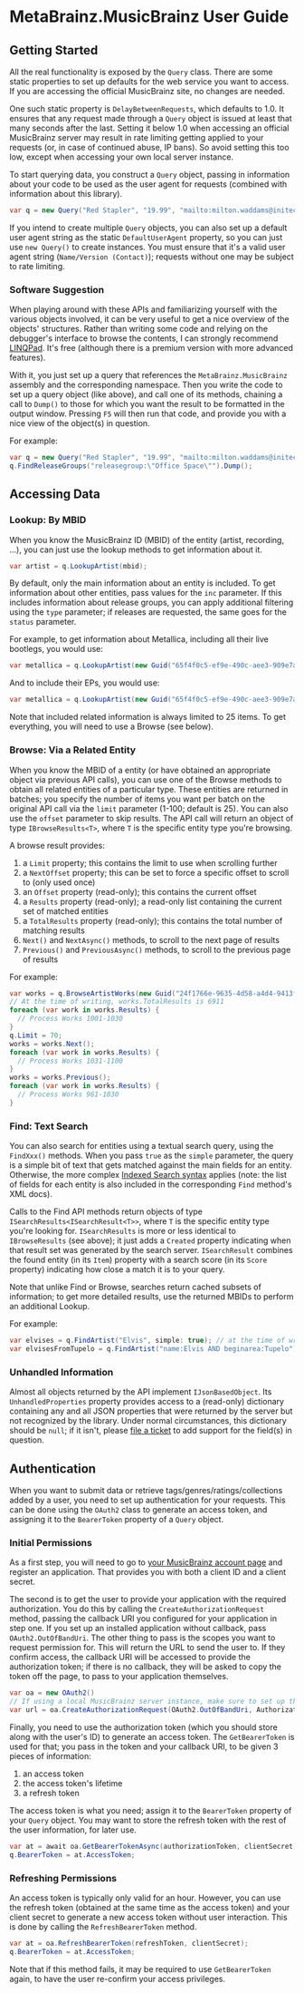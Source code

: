 # MetaBrainz.MusicBrainz User Guide

## Getting Started

All the real functionality is exposed by the `Query` class. There are some static properties to set up defaults for the web service
you want to access. If you are accessing the official MusicBrainz site, no changes are needed.

One such static property is `DelayBetweenRequests`, which defaults to 1.0. It ensures that any request made through a `Query`
object is issued at least that many seconds after the last. Setting it below 1.0 when accessing an official MusicBrainz server may
result in rate limiting getting applied to your requests (or, in case of continued abuse, IP bans). So avoid setting this too low,
except when accessing your own local server instance.

To start querying data, you construct a `Query` object, passing in information about your code to be used as the user agent for
requests (combined with information about this library).

```c#
var q = new Query("Red Stapler", "19.99", "mailto:milton.waddams@initech.com");
```

If you intend to create multiple `Query` objects, you can also set up a default user agent string as the static `DefaultUserAgent`
property, so you can just use `new Query()` to create instances. You must ensure that it's a valid user agent string
(`Name/Version (Contact)`); requests without one may be subject to rate limiting.

### Software Suggestion

When playing around with these APIs and familiarizing yourself with the various objects involved, it can be very useful to get a
nice overview of the objects' structures. Rather than writing some code and relying on the debugger's interface to browse the
contents, I can strongly recommend [LINQPad][LINQPad]. It's free (although there is a premium version with more advanced features).

With it, you just set up a query that references the `MetaBrainz.MusicBrainz` assembly and the corresponding namespace.
Then you write the code to set up a query object (like above), and call one of its methods, chaining a call to `Dump()` to those
for which you want the result to be formatted in the output window. Pressing `F5` will then run that code, and provide you with
a nice view of the object(s) in question.

For example:
```c#
var q = new Query("Red Stapler", "19.99", "mailto:milton.waddams@initech.com");
q.FindReleaseGroups("releasegroup:\"Office Space\"").Dump();
```

[LINQPad]: https://www.linqpad.net/

## Accessing Data

### Lookup: By MBID

When you know the MusicBrainz ID (MBID) of the entity (artist, recording, &hellip;), you can just use the lookup methods to get
information about it.

```c#
var artist = q.LookupArtist(mbid);
```

By default, only the main information about an entity is included. To get information about other entities, pass values for the
`inc` parameter. If this includes information about release groups, you can apply additional filtering using the `type` parameter;
if releases are requested, the same goes for the `status` parameter.

For example, to get information about Metallica, including all their live bootlegs, you would use:
```c#
var metallica = q.LookupArtist(new Guid("65f4f0c5-ef9e-490c-aee3-909e7ae6b2ab"), Include.Releases, ReleaseType.Live, ReleaseStatus.Bootleg);
```

And to include their EPs, you would use:
```c#
var metallica = q.LookupArtist(new Guid("65f4f0c5-ef9e-490c-aee3-909e7ae6b2ab"), Include.Releases, ReleaseType.Live, ReleaseStatus.Bootleg);
```

Note that included related information is always limited to 25 items. To get everything, you will need to use a Browse (see below).

### Browse: Via a Related Entity

When you know the MBID of a entity (or have obtained an appropriate object via previous API calls), you can use one of the Browse
methods to obtain all related entities of a particular type.
These entities are returned in batches; you specify the number of items you want per batch on the original API call via the `limit`
parameter (1-100; default is 25). You can also use the `offset` parameter to skip results. The API call will return an object of
type `IBrowseResults<T>`, where `T` is the specific entity type you're browsing.

A browse result provides:

1. a `Limit` property; this contains the limit to use when scrolling further
2. a `NextOffset` property; this can be set to force a specific offset to scroll to (only used once)
3. an `Offset` property (read-only); this contains the current offset
4. a `Results` property (read-only); a read-only list containing the current set of matched entities
5. a `TotalResults` property (read-only); this contains the total number of matching results
6. `Next()` and `NextAsync()` methods, to scroll to the next page of results
6. `Previous()` and `PreviousAsync()` methods, to scroll to the previous page of results

For example:
```c#
var works = q.BrowseArtistWorks(new Guid("24f1766e-9635-4d58-a4d4-9413f9f98a4c"), limit: 30, offset: 1000);
// At the time of writing, works.TotalResults is 6911
foreach (var work in works.Results) {
  // Process Works 1001-1030
}
q.Limit = 70;
works = works.Next();
foreach (var work in works.Results) {
  // Process Works 1031-1100
}
works = works.Previous();
foreach (var work in works.Results) {
  // Process Works 961-1030
}
```

### Find: Text Search

You can also search for entities using a textual search query, using the `FindXxx()` methods. When you pass `true` as the `simple`
parameter, the query is a simple bit of text that gets matched against the main fields for an entity. Otherwise, the more complex
[Indexed Search syntax][ISSyntax] applies (note: the list of fields for each entity is also included in the corresponding `Find`
method's XML docs).

Calls to the Find API methods return objects of type `ISearchResults<ISearchResult<T>>`, where `T` is the specific entity type
you're looking for. `ISearchResults` is more or less identical to `IBrowseResults` (see above); it just adds a `Created` property
indicating when that result set was generated by the search server. `ISearchResult` combines the found entity (in its `Item`)
property with a search score (in its `Score` property) indicating how close a match it is to your query.

Note that unlike Find or Browse, searches return cached subsets of information; to get more detailed results, use the returned
MBIDs to perform an additional Lookup.

For example:
```c#
var elvises = q.FindArtist("Elvis", simple: true); // at the time of writing, TotalResults is 248 for this query
var elvisesFromTupelo = q.FindArtist("name:Elvis AND beginarea:Tupelo"); // but for this one it's 1 
```

[ISSyntax]: https://musicbrainz.org/doc/Indexed_Search_Syntax

### Unhandled Information

Almost all objects returned by the API implement `IJsonBasedObject`. Its `UnhandledProperties` property provides access to a
(read-only) dictionary containing any and all JSON properties that were returned by the server but not recognized by the library.
Under normal circumstances, this dictionary should be `null`; if it isn't, please [file a ticket][GHIssues] to add support for the
field(s) in question.

[GHIssues]: https://github.com/Zastai/MetaBrainz.MusicBrainz/issues

## Authentication

When you want to submit data or retrieve tags/genres/ratings/collections added by a user, you need to set up authentication for
your requests. This can be done using the `OAuth2` class to generate an access token, and assigning it to the `BearerToken`
property of a `Query` object.

### Initial Permissions

As a first step, you will need to go to [your MusicBrainz account page][MBAccount] and register an application. That provides you
with both a client ID and a client secret.

The second is to get the user to provide your application with the required authorization. You do this by calling the
`CreateAuthorizationRequest` method, passing the callback URI you configured for your application in step one. If you set up an
installed application without callback, pass `OAuth2.OutOfBandUri`. The other thing to pass is the scopes you want to request
permission for. This will return the URL to send the user to. If they confirm access, the callback URI will be accessed to provide
the authorization token; if there is no callback, they will be asked to copy the token off the page, to pass to your application
themselves.

```c#
var oa = new OAuth2()
// If using a local MusicBrainz server instance, make sure to set up the correct address and port.
var url = oa.CreateAuthorizationRequest(OAuth2.OutOfBandUri, AuthorizationScope.Ratings | AuthorizationScope.Tags);
```

Finally, you need to use the authorization token (which you should store along with the user's ID) to generate an access token.
The `GetBearerToken` is used for that; you pass in the token and your callback URI, to be given 3 pieces of information:

1. an access token
2. the access token's lifetime
3. a refresh token

The access token is what you need; assign it to the `BearerToken` property of your `Query` object. You may want to store the
refresh token with the rest of the user information, for later use.

```c#
var at = await oa.GetBearerTokenAsync(authorizationToken, clientSecret, OAuth2.OutOfBandUri);
q.BearerToken = at.AccessToken;
```

[MBAccount]: https://musicbrainz.org/account/applications

### Refreshing Permissions

An access token is typically only valid for an hour. However, you can use the refresh token (obtained at the same time as the
access token) and your client secret to generate a new access token without user interaction. This is done by calling the
`RefreshBearerToken` method.

```c#
var at = oa.RefreshBearerToken(refreshToken, clientSecret);
q.BearerToken = at.AccessToken;
```

Note that if this method fails, it may be required to use `GetBearerToken` again, to have the user re-confirm your access
privileges.
